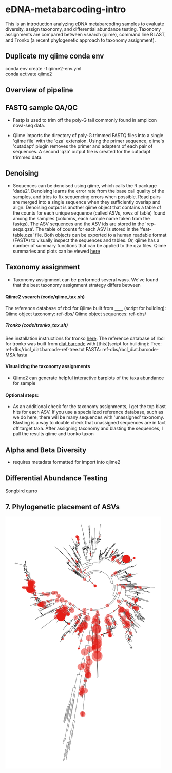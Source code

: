 # eDNA-metabarcoding-intro

This is an introduction analyzing eDNA metabarcoding samples to evaluate diversity, assign taxonomy, and differential abundance testing. Taxonomy assignments are compared between vsearch (qiime), command line BLAST, and Tronko (a recent phylogenetic approach to taxonomy assignment).   


## Duplicate my qiime conda env
conda env create -f qiime2-env.yml  
conda activate qiime2  

## Overview of pipeline

## FASTQ sample QA/QC

- Fastp is used to trim off the poly-G tail commonly found in amplicon nova-seq data.

- Qiime imports the directory of poly-G trimmed FASTQ files into a single 'qiime file' with the 'qza' extension. Using the primer sequence, qiime's 'cutadapt' plugin removes the primer and adapters of each pair of sequences. A second 'qza' output file is created for the cutadapt trimmed data.   

## Denoising 
- Sequences can be denoised using qiime, which calls the R package 'dada2'. Denoising learns the error rate from the base call quality of the samples, and tries to fix sequencing errors when possible. Read pairs are merged into a single sequence when they sufficiently overlap and align. Denoising output is another qiime object that contains a table of the counts for each unique sequence (called ASVs, rows of table) found among the samples (columns, each sample name taken from the fastqs). The ASV sequences and the ASV ids are stored in the 'rep-seqs.qza'. The table of counts for each ASV is stored in the 'feat-table.qza' file. Both objects can be exported to a human readable format (FASTA) to visually inspect the sequences and tables. Or, qiime has a number of summary functions that can be applied to the qza files. Qiime summaries and plots can be viewed [here](https://view.qiime2.org)

## Taxonomy assignment 
- Taxonomy assignment can be performed several ways. We've found that the best taxonomy assignment strategy differs between 


#### Qiime2 vsearch (code/qiime_tax.sh)
The reference database of rbcl for Qiime built from ____ (script for building): 
Qiime object taxonomy: ref-dbs/
Qiime object sequences: ref-dbs/

##### Tronko (code/tronko_tax.sh)
See installation instructions for tronko [here](https://github.com/lpipes/tronko). The reference database of rbcl for tronko was built from [diat.barcode](https://github.com/fkeck/diatbarcode) with [this](script for building): 
Tree: ref-dbs/rbcl_diat.barcode-ref-tree.txt
FASTA: ref-dbs/rbcl_diat.barcode-MSA.fasta

#### Visualizing the taxonomy assignments
- Qiime2 can generate helpful interactive barplots of the taxa abundance for sample 

#### Optional steps:

- As an additional check for the taxonomy assignments, I get the top blast hits for each ASV. If you use a specialized reference database, such as we do here, there will be many sequences with 'unassigned' taxonomy. Blasting is a way to double check that unassigned sequences are in fact off target taxa. After assigning taxonomy and blasting the sequences, I pull the results qiime and tronko taxon  


## Alpha and Beta Diversity 
- requires metadata formatted for import into qiime2

## Differential Abundance Testing
Songbird
qurro

## 7. Phylogenetic placement of ASVs

![plot](plots/jplace.png)

